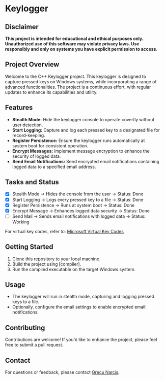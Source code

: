 # Keylogger

## Disclaimer

**This project is intended for educational and ethical purposes only. Unauthorized use of this software may violate privacy laws. Use responsibly and only on systems you have explicit permission to access.**

## Project Overview

Welcome to the C++ Keylogger project. This keylogger is designed to capture pressed keys on Windows systems, while incorporating a range of advanced functionalities. The project is a continuous effort, with regular updates to enhance its capabilities and utility.

## Features

- **Stealth Mode:** Hide the keylogger console to operate covertly without user detection.
- **Start Logging:** Capture and log each pressed key to a designated file for record-keeping.
- **Register Persistence:** Ensure the keylogger runs automatically at system boot for consistent operation.
- **Encrypt Messages:** Implement message encryption to enhance the security of logged data.
- **Send Email Notifications:** Send encrypted email notifications containing logged data to a specified email address.

## Tasks and Status

- [x] Stealth Mode -> Hides the console from the user -> Status: Done
- [x] Start Logging -> Logs every pressed key to a file -> Status: Done
- [x] Register Persistence -> Runs at system boot -> Status: Done
- [x] Encrypt Message -> Enhances logged data security -> Status: Done
- [ ] Send Mail -> Sends email notifications with logged data -> Status: Working

For virtual key codes, refer to: [Microsoft Virtual Key Codes](https://docs.microsoft.com/en-us/windows/win32/inputdev/virtual-key-codes)

## Getting Started

1. Clone this repository to your local machine.
2. Build the project using [compiler].
3. Run the compiled executable on the target Windows system.

## Usage

- The keylogger will run in stealth mode, capturing and logging pressed keys to a file.
- Optionally, configure the email settings to enable encrypted email notifications.

## Contributing

Contributions are welcome! If you'd like to enhance the project, please feel free to submit a pull request.

## Contact

For questions or feedback, please contact [Grecu Narcis](mailto:narcisgrecu07@gmail.com).
